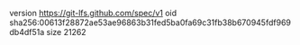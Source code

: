 version https://git-lfs.github.com/spec/v1
oid sha256:00613f28872ae53ae96863b31fed5ba0fa69c31fb38b670945fdf969db4df51a
size 21262
